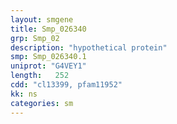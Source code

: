 ```yaml
---
layout: smgene
title: Smp_026340
grp: Smp_02
description: "hypothetical protein"
smp: Smp_026340.1
uniprot: "G4VEY1"
length:   252
cdd: "cl13399, pfam11952"
kk: ns
categories: sm
---
```

